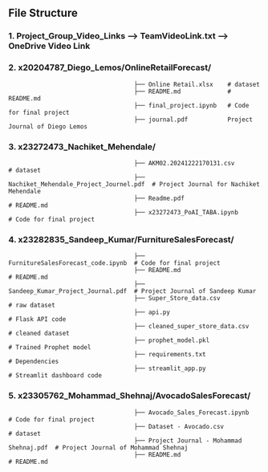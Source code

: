 ## File Structure
### 1. Project_Group_Video_Links --> TeamVideoLink.txt --> OneDrive Video Link
### 2. x20204787_Diego_Lemos/OnlineRetailForecast/
                                       ├── Online Retail.xlsx    # dataset
                                       ├── README.md             # README.md
                                       ├── final_project.ipynb   # Code for final project
                                       ├── journal.pdf           Project Journal of Diego Lemos
                                 
### 3. x23272473_Nachiket_Mehendale/
                                       ├── AKM02.20241222170131.csv           # dataset
                                       ├── Nachiket_Mehendale_Project_Journel.pdf  # Project Journal for Nachiket Mehendale
                                       ├── Readme.pdf                         # README.md
                                       ├── x23272473_PoAI_TABA.ipynb          # Code for final project
                                 
### 4. x23282835_Sandeep_Kumar/FurnitureSalesForecast/
                                       ├── FurnitureSalesForecast_code.ipynb  # Code for final project
                                       ├── README.md                          # README.md 
                                       ├── Sandeep_Kumar_Project_Journal.pdf  # Project Journal of Sandeep Kumar
                                       ├── Super_Store_data.csv               # raw dataset
                                       ├── api.py                             # Flask API code
                                       ├── cleaned_super_store_data.csv       # cleaned dataset
                                       ├── prophet_model.pkl                  # Trained Prophet model
                                       ├── requirements.txt                   # Dependencies
                                       ├── streamlit_app.py                   # Streamlit dashboard code
                                 
### 5.  x23305762_Mohammad_Shehnaj/AvocadoSalesForecast/
                                       ├── Avocado_Sales_Forecast.ipynb       # Code for final project
                                       ├── Dataset - Avocado.csv              # dataset
                                       ├── Project Journal - Mohammad Shehnaj.pdf  # Project Journal of Mohammad Shehnaj
                                       ├── README.md                          # README.md
                                 
                                 
                                 
                                 
